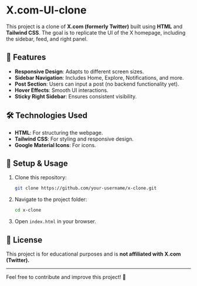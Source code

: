 # X.com-UI-clone

This project is a clone of **X.com (formerly Twitter)** built using **HTML** and **Tailwind CSS**. The goal is to replicate the UI of the X homepage, including the sidebar, feed, and right panel.

## 🚀 Features
- **Responsive Design**: Adapts to different screen sizes.
- **Sidebar Navigation**: Includes Home, Explore, Notifications, and more.
- **Post Section**: Users can input a post (no backend functionality yet).
- **Hover Effects**: Smooth UI interactions.
- **Sticky Right Sidebar**: Ensures consistent visibility.

## 🛠️ Technologies Used
- **HTML**: For structuring the webpage.
- **Tailwind CSS**: For styling and responsive design.
- **Google Material Icons**: For icons.

## 📌 Setup & Usage
1. Clone this repository:
   ```sh
   git clone https://github.com/your-username/x-clone.git
   ```
2. Navigate to the project folder:
   ```sh
   cd x-clone
   ```
3. Open `index.html` in your browser.



## 📜 License
This project is for educational purposes and is **not affiliated with X.com (Twitter).**

---
Feel free to contribute and improve this project! 🚀

